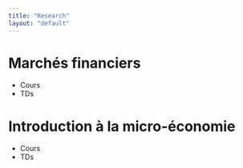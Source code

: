 ```yaml
---
title: "Research"
layout: "default"
---
```

# Marchés financiers
- Cours
- TDs
# Introduction à la micro-économie
- Cours
- TDs
